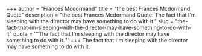 +++
author = "Frances Mcdormand"
title = "the best Frances Mcdormand Quote"
description = "the best Frances Mcdormand Quote: The fact that I'm sleeping with the director may have something to do with it."
slug = "the-fact-that-im-sleeping-with-the-director-may-have-something-to-do-with-it"
quote = '''The fact that I'm sleeping with the director may have something to do with it.'''
+++
The fact that I'm sleeping with the director may have something to do with it.
